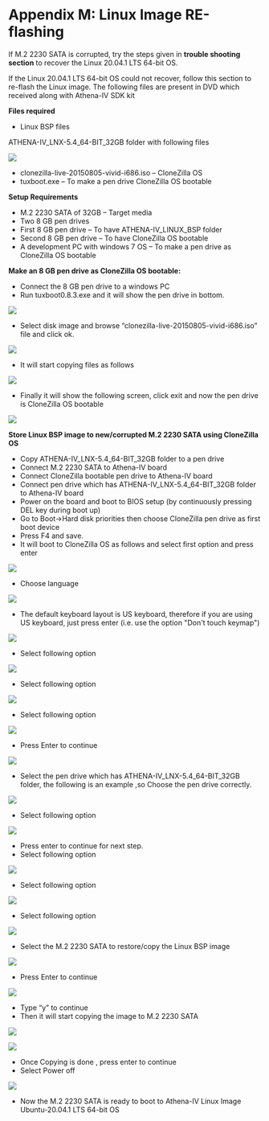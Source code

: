 # Appendix M: Linux Image RE-flashing

If M.2 2230 SATA is corrupted, try the steps given in **trouble shooting section** to recover the Linux 20.04.1 LTS 64-bit OS.

If the Linux 20.04.1 LTS 64-bit OS could not recover, follow this section to re-flash the Linux image. The following files are present in DVD which received along with Athena-IV SDK kit

**Files required**

* Linux BSP files

ATHENA-IV\_LNX-5.4\_64-BIT\_32GB folder with following files

![](../../../../.gitbook/assets/image%20%28108%29.png)

* clonezilla-live-20150805-vivid-i686.iso – CloneZilla OS
* tuxboot.exe – To make a pen drive CloneZilla OS bootable

**Setup Requirements**

* M.2 2230 SATA of 32GB – Target media
* Two 8 GB pen drives
* First 8 GB pen drive – To have ATHENA-IV\_LINUX\_BSP folder
* Second 8 GB pen drive – To have CloneZilla OS bootable
* A development PC with windows 7 OS – To make a pen drive as CloneZilla OS bootable

**Make an 8 GB pen drive as CloneZilla OS bootable:**

* Connect the 8 GB pen drive to a windows PC
* Run tuxboot0.8.3.exe and it will show the pen drive in bottom.

![](../../../../.gitbook/assets/image%20%28104%29.png)

* Select disk image and browse “clonezilla-live-20150805-vivid-i686.iso” file and click ok.

![](../../../../.gitbook/assets/image%20%2887%29.png)

* It will start copying files as follows

![](../../../../.gitbook/assets/image%20%28125%29.png)

* Finally it will show the following screen, click exit and now the pen drive is CloneZilla OS bootable

![](../../../../.gitbook/assets/image%20%28120%29.png)

**Store Linux BSP image to new/corrupted M.2 2230 SATA using CloneZilla OS**

* Copy ATHENA-IV\_LNX-5.4\_64-BIT\_32GB folder to a pen drive
* Connect M.2 2230 SATA to Athena-IV board
* Connect CloneZilla bootable pen drive to Athena-IV board
* Connect pen drive which has ATHENA-IV\_LNX-5.4\_64-BIT\_32GB folder to Athena-IV board
* Power on the board and boot to BIOS setup \(by continuously pressing DEL key during boot up\)
* Go to Boot-&gt;Hard disk priorities then choose CloneZilla pen drive as first boot device
* Press F4 and save.
* It will boot to CloneZilla OS as follows and select first option and press enter

![](../../../../.gitbook/assets/61.png)

* Choose language

![](../../../../.gitbook/assets/62.png)

* The default keyboard layout is US keyboard, therefore if you are using US keyboard, just press enter \(i.e. use the option "Don't touch keymap"\)

![](../../../../.gitbook/assets/image%20%28144%29.png)

* Select following option

![](../../../../.gitbook/assets/64.png)

* Select following option

![](../../../../.gitbook/assets/65.png)

* Select following option

![](../../../../.gitbook/assets/66%20%281%29.png)

* Press Enter to continue

![](../../../../.gitbook/assets/image%20%28139%29.png)

* Select the pen drive which has ATHENA-IV\_LNX-5.4\_64-BIT\_32GB folder, the following is an example ,so Choose the pen drive correctly.

![](../../../../.gitbook/assets/image%20%2879%29.png)

* Select following option

![](../../../../.gitbook/assets/image%20%28134%29.png)

* Press enter to continue for next step.
* Select following option

![](../../../../.gitbook/assets/image%20%28152%29.png)

* Select following option

![](../../../../.gitbook/assets/image%20%28164%29.png)

* Select following option

![](../../../../.gitbook/assets/image%20%28186%29.png)

* Select the M.2 2230 SATA to restore/copy the Linux BSP image

![](../../../../.gitbook/assets/image%20%2878%29.png)

* Press Enter to continue

![](../../../../.gitbook/assets/image%20%28166%29.png)

* Type “y” to continue
* Then it will start copying the image to M.2 2230 SATA

![](../../../../.gitbook/assets/image%20%28172%29.png)

![](../../../../.gitbook/assets/image%20%2897%29.png)

* Once Copying is done , press enter to continue
* Select Power off

![](../../../../.gitbook/assets/image%20%28149%29.png)

* Now the M.2 2230 SATA is ready to boot to Athena-IV Linux Image Ubuntu-20.04.1 LTS 64-bit OS 

